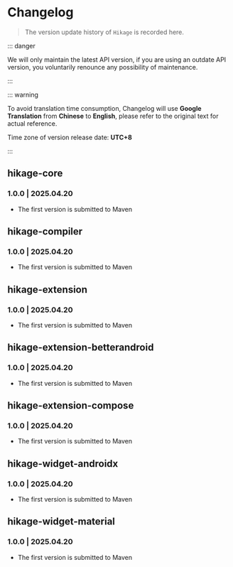 # Changelog

> The version update history of `Hikage` is recorded here.

::: danger

We will only maintain the latest API version, if you are using an outdate API version, you voluntarily renounce any possibility of maintenance.

:::

::: warning

To avoid translation time consumption, Changelog will use **Google Translation** from **Chinese** to **English**, please refer to the original text for actual reference.

Time zone of version release date: **UTC+8**

:::

## hikage-core

### 1.0.0 | 2025.04.20 &ensp;<Badge type="tip" text="latest" vertical="middle" />

- The first version is submitted to Maven

## hikage-compiler

### 1.0.0 | 2025.04.20 &ensp;<Badge type="tip" text="latest" vertical="middle" />

- The first version is submitted to Maven

## hikage-extension

### 1.0.0 | 2025.04.20 &ensp;<Badge type="tip" text="latest" vertical="middle" />

- The first version is submitted to Maven

## hikage-extension-betterandroid

### 1.0.0 | 2025.04.20 &ensp;<Badge type="tip" text="latest" vertical="middle" />

- The first version is submitted to Maven

## hikage-extension-compose

### 1.0.0 | 2025.04.20 &ensp;<Badge type="tip" text="latest" vertical="middle" />

- The first version is submitted to Maven

## hikage-widget-androidx

### 1.0.0 | 2025.04.20 &ensp;<Badge type="tip" text="latest" vertical="middle" />

- The first version is submitted to Maven

## hikage-widget-material

### 1.0.0 | 2025.04.20 &ensp;<Badge type="tip" text="latest" vertical="middle" />

- The first version is submitted to Maven